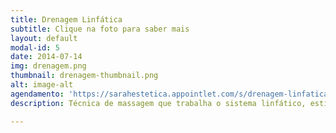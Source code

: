 ```yaml
---
title: Drenagem Linfática
subtitle: Clique na foto para saber mais
layout: default
modal-id: 5
date: 2014-07-14
img: drenagem.png
thumbnail: drenagem-thumbnail.png
alt: image-alt
agendamento: 'https://sarahestetica.appointlet.com/s/drenagem-linfatica'
description: Técnica de massagem que trabalha o sistema linfático, estimulando-o a funcionar de forma mais rápida e sendo indicada para eliminar toxinas e combater a retenção de líquido, além de servir como terapia relaxante.

---
```


